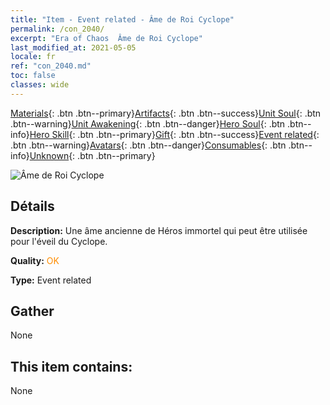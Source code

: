 ```yaml
---
title: "Item - Event related - Âme de Roi Cyclope"
permalink: /con_2040/
excerpt: "Era of Chaos  Âme de Roi Cyclope"
last_modified_at: 2021-05-05
locale: fr
ref: "con_2040.md"
toc: false
classes: wide
---
```

 [Materials](/ItemsFR/){: .btn .btn--primary}[Artifacts](/ItemsFR/Artifacts/){: .btn .btn--success}[Unit Soul](/ItemsFR/UnitSoul/){: .btn .btn--warning}[Unit Awakening](/ItemsFR/UnitAwakening/){: .btn .btn--danger}[Hero Soul](/ItemsFR/HeroSoul/){: .btn .btn--info}[Hero Skill](/ItemsFR/HeroSkill/){: .btn .btn--primary}[Gift](/ItemsFR/Gift/){: .btn .btn--success}[Event related](/ItemsFR/Events/){: .btn .btn--warning}[Avatars](/ItemsFR/Avatars/){: .btn .btn--danger}[Consumables](/ItemsFR/Consumables/){: .btn .btn--info}[Unknown](/ItemsFR/Unknown/){: .btn .btn--primary}

 ![Âme de Roi Cyclope](/images/t/juexing_406.jpg)

## Détails
 **Description:** Une âme ancienne de Héros immortel qui peut être utilisée pour l'éveil du Cyclope.

 **Quality:** <span style="color: #FF8C00">OK</span>

 **Type:** Event related

## Gather

  None

## This item contains:

  None

